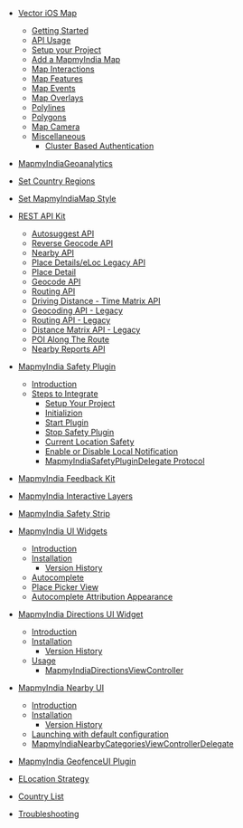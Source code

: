 -   [Vector iOS
    Map](https://github.com/MapmyIndia/mapmyindia-maps-vectorSDK-iOS/wiki)

    -   [Getting
        Started](#Getting-Started)
    -   [API
        Usage](#API-Usage)
    -   [Setup your
        Project](#Setup-your-Project)
    -   [Add a MapmyIndia
        Map](#Add-a-MapmyIndia-Map)
    -   [Map
        Interactions](#Map-Interactions)
    -   [Map
        Features](#Map-Features)
    -   [Map
        Events](#Map-Events)
    -   [Map
        Overlays](#Map-Overlays)
    -   [Polylines](#Polylines)
    -   [Polygons](#Polygons)
    -   [Map
        Camera](#Map-Camera)
    -   [Miscellaneous](#Miscellaneous)
        -   [Cluster Based
            Authentication](#Cluster-Based-Authentication)

-   [MapmyIndiaGeoanalytics](MapmyIndiaGeoanalytics.md)
-   [Set Country
    Regions](Set-Regions.md)
-   [Set MapmyIndiaMap
    Style](Set-MapmyIndia-style.md)

-   [REST API
    Kit](REST-API-Kit.md)

    -   [Autosuggest
        API](REST-API-Kit.md#Autosuggest-API)
    -   [Reverse Geocode
        API](REST-API-Kit.md#Reverse-Geocoding-API)
    -   [Nearby
        API](REST-API-Kit.md#Nearby-API)
    -   [Place Details/eLoc Legacy
        API](REST-API-Kit.md#Place-DetailseLoc-Legacy-API)
    -   [Place
        Detail](REST-API-Kit.md#Place-Detail)
    -   [Geocode
        API](REST-API-Kit.md#Geocoding-API)
    -   [Routing
        API](REST-API-Kit.md#Routing-API)
    -   [Driving Distance - Time Matrix
        API](REST-API-Kit.md#Driving-Distance-Time-Matrix-API)
    -   [Geocoding API -
        Legacy](REST-API-Kit.md#Geocoding-API---Legacy)
    -   [Routing API -
        Legacy](REST-API-Kit.md#Routing-API---Legacy)
    -   [Distance Matrix API -
        Legacy](REST-API-Kit.md#Driving-Distance-Matrix-API---Legacy)
    -   [POI Along The
        Route](REST-API-Kit.md#POI-Along-The-Route-API)
    -   [Nearby Reports
        API](REST-API-Kit.md#Nearby-Reports-API)

-   [MapmyIndia Safety
    Plugin](MapmyIndia-Safety-Plugin.md)

    -   [Introduction](MapmyIndia-Safety-Plugin.md#Introduction)
    -   [Steps to
        Integrate](MapmyIndia-Safety-Plugin.md#Steps-to-Integrate-SDK-in-an-application)
        -   [Setup Your
            Project](MapmyIndia-Safety-Plugin.md#1-Setup-Your-Project)
        -   [Initializion](MapmyIndia-Safety-Plugin.md#2-Initialization)
        -   [Start
            Plugin](MapmyIndia-Safety-Plugin.md#3-Start-Plugin)
        -   [Stop Safety
            Plugin](MapmyIndia-Safety-Plugin.md#4-Stop-Safety-plugin)
        -   [Current Location
            Safety](MapmyIndia-Safety-Plugin.md#5-Current-Location-Safety)
        -   [Enable or Disable Local
            Notification](MapmyIndia-Safety-Plugin.md#6-Enable-or-Disable-Local-Notification)
        -   [MapmyIndiaSafetyPluginDelegate
            Protocol](MapmyIndia-Safety-Plugin.md#7-MapmyIndiaSafetyPluginDelegate-Protocol)

-   [MapmyIndia Feedback
    Kit](MapmyIndia-Feedback-Kit.md)

-   [MapmyIndia Interactive
    Layers](MapmyIndia-Interactive-Layers.md)

-   [MapmyIndia Safety
    Strip](MapmyIndia-Safety-Strip.md)

-   [MapmyIndia UI
    Widgets](MapmyIndiaUIWidgets.md)

    -   [Introduction](MapmyIndiaUIWidgets.md#Introduction)
    -   [Installation](MapmyIndiaUIWidgets.md#Installation)
        -   [Version
            History](MapmyIndiaUIWidgets.md#Version-History)
    -   [Autocomplete](MapmyIndiaUIWidgets.md#Autocomplete)
    -   [Place Picker
        View](MapmyIndiaUIWidgets.md#Place-Picker-View)
    -   [Autocomplete Attribution
        Appearance](MapmyIndiaUIWidgets.md#Autocomplete-Attribution-Appearance)

-   [MapmyIndia Directions UI
    Widget](MapmyIndiaDirectionsUIWidget.md)

    -   [Introduction](MapmyIndiaDirectionsUIWidget.md#Introduction)
    -   [Installation](MapmyIndiaDirectionsUIWidget.md#Installation)
        -   [Version
            History](MapmyIndiaDirectionsViewController.md#Version-History)
    -   [Usage](MapmyIndiaDirectionsUIWidget.md#Usage)
        -   [MapmyIndiaDirectionsViewController](MapmyIndiaDirectionsUIWidget.md#MapmyIndiaDirectionsViewController)

-   [MapmyIndia Nearby
    UI](MapmyIndiaNearbyUI.md)

    -   [Introduction](MapmyIndiaNearbyUI.md#Introduction)
    -   [Installation](MapmyIndiaNearbyUI.md#Installation)
        -   [Version
            History](MapmyIndiaNearbyUI.md#Version-History)
    -   [Launching with default
        configuration](MapmyIndiaNearbyUI.md#Launching-with-default-configuration)
    -   [MapmyIndiaNearbyCategoriesViewControllerDelegate](MapmyIndiaNearbyUI.md#MapmyIndiaNearbyCategoriesViewControllerDelegate)

-   [MapmyIndia GeofenceUI
    Plugin](MapmyIndiaGeofenceUI-Plugin.md)

-   [ELocation
    Strategy](MapmyIndiaMaps-E-Location-Strategy.md)

-   [Country
    List](https://github.com/MapmyIndia/mapmyindia-rest-api/blob/master/docs/countryISO.md)

-   [Troubleshooting](Troubleshooting.md)


